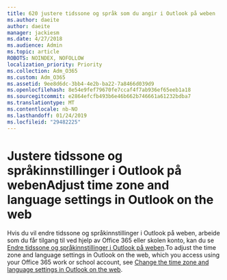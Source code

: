 ```yaml
---
title: 620 justere tidssone og språk som du angir i Outlook på weben
ms.author: daeite
author: daeite
manager: jackiesm
ms.date: 4/27/2018
ms.audience: Admin
ms.topic: article
ROBOTS: NOINDEX, NOFOLLOW
localization_priority: Priority
ms.collection: Adm_O365
ms.custom: Adm_O365
ms.assetid: 9ee8d6dc-3bb4-4e2b-ba22-7a8466d039d9
ms.openlocfilehash: 8e54e9fef79670fe7ccaf4f7ab936ef65eeb1a18
ms.sourcegitcommit: e2864efcfb493b6e46b662b746661a61232bdba7
ms.translationtype: MT
ms.contentlocale: nb-NO
ms.lasthandoff: 01/24/2019
ms.locfileid: "29482225"
---
```

# <a name="adjust-time-zone-and-language-settings-in-outlook-on-the-web"></a><span data-ttu-id="599a5-102">Justere tidssone og språkinnstillinger i Outlook på weben</span><span class="sxs-lookup"><span data-stu-id="599a5-102">Adjust time zone and language settings in Outlook on the web</span></span>

<span data-ttu-id="599a5-103">Hvis du vil endre tidssone og språkinnstillinger i Outlook på weben, arbeide som du får tilgang til ved hjelp av Office 365 eller skolen konto, kan du se [Endre tidssone og språkinnstillinger i Outlook på weben](65239869-12e7-4a9d-bca1-76b0ad7ce273.md).</span><span class="sxs-lookup"><span data-stu-id="599a5-103">To adjust the time zone and language settings in Outlook on the web, which you access using your Office 365 work or school account, see [Change the time zone and language settings in Outlook on the web](65239869-12e7-4a9d-bca1-76b0ad7ce273.md).</span></span>
  

